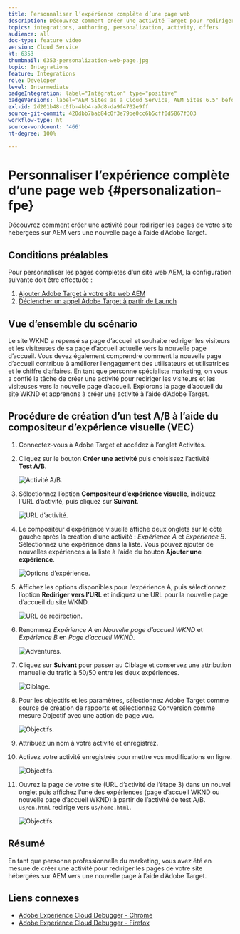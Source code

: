 ```yaml
---
title: Personnaliser l’expérience complète d’une page web
description: Découvrez comment créer une activité Target pour rediriger vos pages de site web AEM vers de nouvelles pages à l’aide d’Adobe Target.
topics: integrations, authoring, personalization, activity, offers
audience: all
doc-type: feature video
version: Cloud Service
kt: 6353
thumbnail: 6353-personalization-web-page.jpg
topic: Integrations
feature: Integrations
role: Developer
level: Intermediate
badgeIntegration: label="Intégration" type="positive"
badgeVersions: label="AEM Sites as a Cloud Service, AEM Sites 6.5" before-title="false"
exl-id: 2d201b48-c0fb-4bb4-a7d8-da9f4702e9ff
source-git-commit: 420dbb7bab84c0f3e79be0cc6b5cff0d5867f303
workflow-type: ht
source-wordcount: '466'
ht-degree: 100%

---
```


# Personnaliser l’expérience complète d’une page web {#personalization-fpe}

Découvrez comment créer une activité pour rediriger les pages de votre site hébergées sur AEM vers une nouvelle page à l’aide d’Adobe Target.

## Conditions préalables

Pour personnaliser les pages complètes d’un site web AEM, la configuration suivante doit être effectuée :

1. [Ajouter Adobe Target à votre site web AEM](./add-target-launch-extension.md)
1. [Déclencher un appel Adobe Target à partir de Launch](./load-and-fire-target.md)

## Vue d’ensemble du scénario

Le site WKND a repensé sa page d’accueil et souhaite rediriger les visiteurs et les visiteuses de sa page d’accueil actuelle vers la nouvelle page d’accueil. Vous devez également comprendre comment la nouvelle page d’accueil contribue à améliorer l’engagement des utilisateurs et utilisatrices et le chiffre d’affaires. En tant que personne spécialiste marketing, on vous a confié la tâche de créer une activité pour rediriger les visiteurs et les visiteuses vers la nouvelle page d’accueil. Explorons la page d’accueil du site WKND et apprenons à créer une activité à l’aide d’Adobe Target.

## Procédure de création d’un test A/B à l’aide du compositeur d’expérience visuelle (VEC)

1. Connectez-vous à Adobe Target et accédez à l’onglet Activités.
1. Cliquez sur le bouton **Créer une activité** puis choisissez l’activité **Test A/B**.

   ![Activité A/B.](assets/ab-target-activity.png)

1. Sélectionnez l’option **Compositeur d’expérience visuelle**, indiquez l’URL d’activité, puis cliquez sur **Suivant**.

   ![URL d’activité.](assets/ab-test-url.png)

1. Le compositeur d’expérience visuelle affiche deux onglets sur le côté gauche après la création d’une activité : *Expérience A* et *Expérience B*. Sélectionnez une expérience dans la liste. Vous pouvez ajouter de nouvelles expériences à la liste à l’aide du bouton **Ajouter une expérience**.

   ![Options d’expérience.](assets/experience-options.png)

1. Affichez les options disponibles pour l’expérience A, puis sélectionnez l’option **Rediriger vers l’URL** et indiquez une URL pour la nouvelle page d’accueil du site WKND.

   ![URL de redirection.](assets/redirect-url.png)

1. Renommez *Expérience A* en *Nouvelle page d’accueil WKND* et *Expérience B* en *Page d’accueil WKND*.

   ![Adventures.](assets/new-experiences.png)

1. Cliquez sur **Suivant** pour passer au Ciblage et conservez une attribution manuelle du trafic à 50/50 entre les deux expériences.

   ![Ciblage.](assets/targeting.png)

1. Pour les objectifs et les paramètres, sélectionnez Adobe Target comme source de création de rapports et sélectionnez Conversion comme mesure Objectif avec une action de page vue.

   ![Objectifs.](assets/goals.png)

1. Attribuez un nom à votre activité et enregistrez.
1. Activez votre activité enregistrée pour mettre vos modifications en ligne.

   ![Objectifs.](assets/activate.png)

1. Ouvrez la page de votre site (URL d’activité de l’étape 3) dans un nouvel onglet puis affichez l’une des expériences (page d’accueil WKND ou nouvelle page d’accueil WKND) à partir de l’activité de test A/B. `us/en.html` redirige vers `us/home.html`.

   ![Objectifs.](assets/redirect-test.png)

## Résumé

En tant que personne professionnelle du marketing, vous avez été en mesure de créer une activité pour rediriger les pages de votre site hébergées sur AEM vers une nouvelle page à l’aide d’Adobe Target.

## Liens connexes

* [Adobe Experience Cloud Debugger - Chrome](https://chrome.google.com/webstore/detail/adobe-experience-platform/bfnnokhpnncpkdmbokanobigaccjkpob)
* [Adobe Experience Cloud Debugger - Firefox](https://addons.mozilla.org/fr/firefox/addon/adobe-experience-platform-dbg/)

